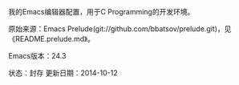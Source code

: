 我的Emacs编辑器配置，用于C Programming的开发环境。

原始来源：Emacs Prelude(git://github.com/bbatsov/prelude.git)，见《README.prelude.md》。

Emacs版本：24.3

状态：封存
更新日期：2014-10-12

